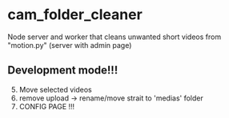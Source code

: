 # cam_folder_cleaner
Node server and worker that cleans unwanted short videos from "motion.py" (server with admin page)

## Development mode!!!

5. Move selected videos
9. remove upload -> rename/move strait to 'medias' folder
10. CONFIG PAGE !!!